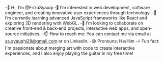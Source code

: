 -👋 Hi, I’m @FirzaSyauqi
-👀 I’m interested in web development, software engineer, and creating innovative user experiences through technology.
-🌱 I’m currently learning advanced JavaScript frameworks like React and exploring 3D rendering with WebGL.
-💼 I’m looking to collaborate on creative front-end & back-end projects, interactive web apps, and open-source initiatives.
-📫 How to reach me: You can contact me via email at as.syauqhi28@gmail.com or on LinkedIn.
-😄 Pronouns: He/Him
-⚡ Fun fact: I'm passionate about merging art with code to create interactive experiences, and I also enjoy playing the guitar in my free time!

<!---
FirzaSyauqi/FirzaSyauqi is a ✨ special ✨ repository because its `README.md` (this file) appears on your GitHub profile.
You can click the Preview link to take a look at your changes.
--->

